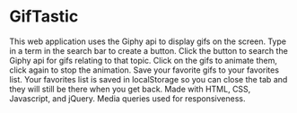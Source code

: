 # GifTastic
This web application uses the Giphy api to display gifs on the screen. Type in a term in the search
bar to create a button. Click the button to search the Giphy api for gifs relating to that topic. Click
on the gifs to animate them, click again to stop the animation. Save your favorite gifs to your favorites list. Your favorites list is saved in localStorage so you can close the tab and they will still be there when you get back. Made with HTML, CSS, Javascript, and jQuery. Media queries used for responsiveness.

